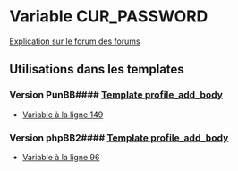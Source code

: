 # Variable CUR_PASSWORD
[Explication sur le forum des forums](http://forum.forumactif.com/t294113-listing-des-variables#CUR_PASSWORD)
## Utilisations dans les templates
### Version PunBB#### [Template profile_add_body](punbb/profile_add_body.md)
* [Variable à la ligne 149](../punbb/profile_add_body.tpl#L149)
### Version phpBB2#### [Template profile_add_body](subsilver/profile_add_body.md)
* [Variable à la ligne 96](../subsilver/profile_add_body.tpl#L96)